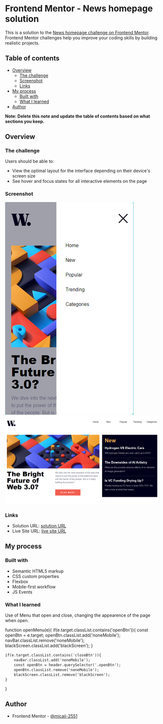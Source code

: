 # Frontend Mentor - News homepage solution

This is a solution to the [News homepage challenge on Frontend Mentor](https://www.frontendmentor.io/challenges/news-homepage-H6SWTa1MFl). Frontend Mentor challenges help you improve your coding skills by building realistic projects. 

## Table of contents

- [Overview](#overview)
  - [The challenge](#the-challenge)
  - [Screenshot](#screenshot)
  - [Links](#links)
- [My process](#my-process)
  - [Built with](#built-with)
  - [What I learned](#what-i-learned)
- [Author](#author)


**Note: Delete this note and update the table of contents based on what sections you keep.**

## Overview

### The challenge

Users should be able to:

- View the optimal layout for the interface depending on their device's screen size
- See hover and focus states for all interactive elements on the page

### Screenshot

![Mobile view with Menu Open](image.png)
![Desktop view](image-1.png)


### Links

- Solution URL: [solution URL](https://github.com/micaji-251/PFEM_NewsHomePage)
- Live Site URL: [live site URL](https://micaji-251.github.io/PFEM_NewsHomePage/)

## My process

### Built with

- Semantic HTML5 markup
- CSS custom properties
- Flexbox
- Mobile-first workflow
- JS Events


### What I learned

Use of Menu that open and close, changing the appearence of the page when open.

function openMenu(e){
    if(e.target.classList.contains('openBtn')){
        const openBtn = e.target;
        openBtn.classList.add('noneMobile');
        navBar.classList.remove('noneMobile');
        blackScreen.classList.add('blackScreen');
    }

    if(e.target.classList.contains('closeBtn')){
        navBar.classList.add('noneMobile');
        const openBtn = header.querySelector('.openBtn');
        openBtn.classList.remove('noneMobile');
        blackScreen.classList.remove('blackScreen');
    }
}


## Author

- Frontend Mentor - [@micaji-2551](https://www.frontendmentor.io/profile/yourusername)

